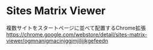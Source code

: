 # Sites Matrix Viewer
複数サイトをスタートページに並べて配置するChrome拡張
https://chrome.google.com/webstore/detail/sites-matrix-viewer/ogmnanigmacinjggjmjilijjkgefeedn

